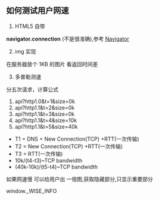 ## 如何测试用户网速

1. HTML5 自带

**navigator.connection** (不是很准确),参考 [Navigator](https://developer.mozilla.org/zh-CN/docs/Web/API/Navigator)

2. img 实现

在服务器放个 1KB 的图片 看返回时间差 

3. 多普勒测速

分五次请求，计算公式
1. api?http1.0&t=1&size=0k
2. api?http1.1&t=2&size=0k
3. api?http1.1&t=3&size=0k
4. api?http1.1&t=4&size=10k
5. api?http1.1&t=5&size=40k


- T1 = DNS + New Connection(TCP) +RTT(一次传输)
- T2 = New Connection(TCP) +RTT(一次传输)
- T3 = RTT(一次传输)
- 10k/(t4-t3)~TCP bandwidth
- (40k-10k)/(t5-t4)~TCP bandwidth

如果网速慢 可以给用户出 一倍图,获取隐藏部分,只显示重要部分

window._WISE_INFO

